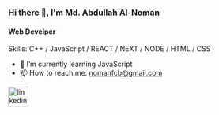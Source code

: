 ### Hi there 👋, I'm Md. Abdullah Al-Noman
#### Web Develper

Skills: C++ / JavaScript / REACT / NEXT / NODE / HTML / CSS

- 🌱 I’m currently learning JavaScript 
- 📫 How to reach me: nomanfcb@gmail.com 


[<img src='https://cdn.jsdelivr.net/npm/simple-icons@3.0.1/icons/linkedin.svg' alt='linkedin' height='40'>](https://www.linkedin.com/in/https://www.linkedin.com/in/abdullah-al-noman-4a581b190//)  


